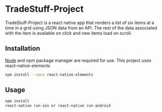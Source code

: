 # TradeStuff-Project

TradeStuff-Project is a react native app that renders a list of six items at a time in a grid using JSON data from an API. The rest of the data associated with the item is available on click and new items load on scroll.

## Installation

[Node](https://nodejs.org/en/) and npm package manager are required for use. 
This project uses react-native-elements 

```bash
npm install --save react-native-elements
```

## Usage

```bash
npm install
react-native run-ios or react-native run-android
```
